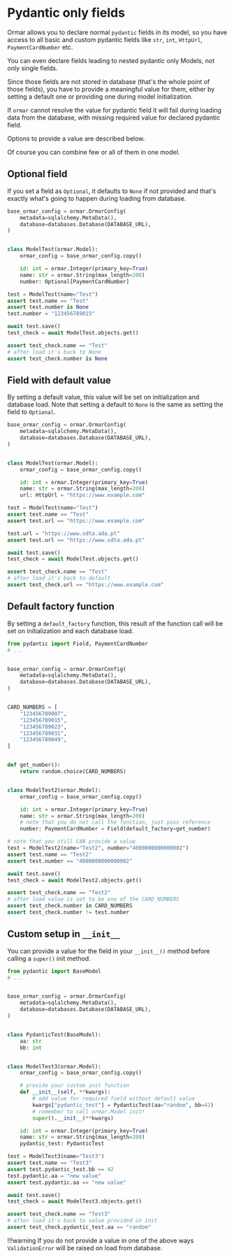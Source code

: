 # Pydantic only fields

Ormar allows you to declare normal `pydantic` fields in its model, so you have access to
all basic and custom pydantic fields like `str`, `int`, `HttpUrl`, `PaymentCardNumber` etc.

You can even declare fields leading to nested pydantic only Models, not only single fields.

Since those fields are not stored in database (that's the whole point of those fields),
you have to provide a meaningful value for them, either by setting a default one or 
providing one during model initialization.

If `ormar` cannot resolve the value for pydantic field it will fail during loading data from the database,
with missing required value for declared pydantic field.

Options to provide a value are described below.

Of course you can combine few or all of them in one model.

## Optional field

If you set a field as `Optional`, it defaults to `None` if not provided and that's 
exactly what's going to happen during loading from database.

```python
base_ormar_config = ormar.OrmarConfig(
    metadata=sqlalchemy.MetaData(),
    database=databases.Database(DATABASE_URL),
)


class ModelTest(ormar.Model):
    ormar_config = base_ormar_config.copy()

    id: int = ormar.Integer(primary_key=True)
    name: str = ormar.String(max_length=200)
    number: Optional[PaymentCardNumber]

test = ModelTest(name="Test")
assert test.name == "Test"
assert test.number is None
test.number = "123456789015"

await test.save()
test_check = await ModelTest.objects.get()

assert test_check.name == "Test"
# after load it's back to None
assert test_check.number is None
```

## Field with default value

By setting a default value, this value will be set on initialization and database load. 
Note that setting a default to `None` is the same as setting the field to `Optional`.

```python
base_ormar_config = ormar.OrmarConfig(
    metadata=sqlalchemy.MetaData(),
    database=databases.Database(DATABASE_URL),
)


class ModelTest(ormar.Model):
    ormar_config = base_ormar_config.copy()

    id: int = ormar.Integer(primary_key=True)
    name: str = ormar.String(max_length=200)
    url: HttpUrl = "https://www.example.com"

test = ModelTest(name="Test")
assert test.name == "Test"
assert test.url == "https://www.example.com"

test.url = "https://www.sdta.ada.pt"
assert test.url == "https://www.sdta.ada.pt"

await test.save()
test_check = await ModelTest.objects.get()

assert test_check.name == "Test"
# after load it's back to default
assert test_check.url == "https://www.example.com"
```

## Default factory function

By setting a `default_factory` function, this result of the function call will be set 
on initialization and each database load.

```python
from pydantic import Field, PaymentCardNumber
# ...


base_ormar_config = ormar.OrmarConfig(
    metadata=sqlalchemy.MetaData(),
    database=databases.Database(DATABASE_URL),
)


CARD_NUMBERS = [
    "123456789007",
    "123456789015",
    "123456789023",
    "123456789031",
    "123456789049",
]


def get_number():
    return random.choice(CARD_NUMBERS)


class ModelTest2(ormar.Model):
    ormar_config = base_ormar_config.copy()

    id: int = ormar.Integer(primary_key=True)
    name: str = ormar.String(max_length=200)
    # note that you do not call the function, just pass reference
    number: PaymentCardNumber = Field(default_factory=get_number)

# note that you still CAN provide a value 
test = ModelTest2(name="Test2", number="4000000000000002")
assert test.name == "Test2"
assert test.number == "4000000000000002"

await test.save()
test_check = await ModelTest2.objects.get()

assert test_check.name == "Test2"
# after load value is set to be one of the CARD_NUMBERS
assert test_check.number in CARD_NUMBERS
assert test_check.number != test.number
```

## Custom setup in `__init__`

You can provide a value for the field in your `__init__()` method before calling a `super()` init method.

```python
from pydantic import BaseModel
# ...


base_ormar_config = ormar.OrmarConfig(
    metadata=sqlalchemy.MetaData(),
    database=databases.Database(DATABASE_URL),
)


class PydanticTest(BaseModel):
    aa: str
    bb: int


class ModelTest3(ormar.Model):
    ormar_config = base_ormar_config.copy()

    # provide your custom init function
    def __init__(self, **kwargs):
        # add value for required field without default value
        kwargs["pydantic_test"] = PydanticTest(aa="random", bb=42)
        # remember to call ormar.Model init!
        super().__init__(**kwargs)

    id: int = ormar.Integer(primary_key=True)
    name: str = ormar.String(max_length=200)
    pydantic_test: PydanticTest

test = ModelTest3(name="Test3")
assert test.name == "Test3"
assert test.pydantic_test.bb == 42
test.pydantic.aa = "new value"
assert test.pydantic.aa == "new value"

await test.save()
test_check = await ModelTest3.objects.get()

assert test_check.name == "Test3"
# after load it's back to value provided in init
assert test_check.pydantic_test.aa == "random"
```

!!!warning
        If you do not provide a value in one of the above ways `ValidationError` will be raised on load from database.
